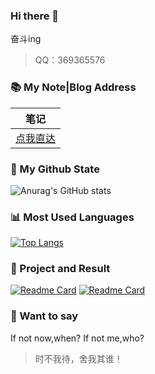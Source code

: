 ### Hi there 👋

<!--
**hnistzdk/hnistzdk** is a ✨ _special_ ✨ repository because its `README.md` (this file) appears on your GitHub profile.

Here are some ideas to get you started:

- 🔭 I’m currently working on ...
- 🌱 I’m currently learning ...
- 👯 I’m looking to collaborate on ...
- 🤔 I’m looking for help with ...
- 💬 Ask me about ...
- 📫 How to reach me: ...
- 😄 Pronouns: ...
- ⚡ Fun fact: ...
-->
<!-- [![Anurag's GitHub stats](https://github-readme-stats.vercel.app/api?username=hnistzdk)](https://github.com/anuraghazra/github-readme-stats) -->
奋斗ing

> QQ：369365576

### 📚 My Note|Blog Address
| 笔记                                                |
| --------------------------------------------------- |
| [点我直达](https://www.zaiolos.top) |

### 🌈 My Github State
![Anurag's GitHub stats](https://github-readme-stats.vercel.app/api?username=hnistzdk&count_private=true)

### 📊 Most Used Languages
[![Top Langs](https://github-readme-stats.vercel.app/api/top-langs/?username=hnistzdk)](https://github.com/anuraghazra/github-readme-stats)

### 🎉 Project and Result
[![Readme Card](https://github-readme-stats.vercel.app/api/pin/?username=hnistzdk&repo=mai&show_owner=true)](https://github.com/hnistzdk/mai)
[![Readme Card](https://github-readme-stats.vercel.app/api/pin/?username=hnistzdk&repo=upyun-spring-boot-starter&show_owner=true)](https://github.com/hnistzdk/upyun-spring-boot-starter)


### 💬 Want to say

If not now,when? If not me,who?

> 时不我待，舍我其谁！

